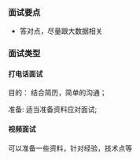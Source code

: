 ### 面试要点

+ 答对点，尽量跟大数据相关  

### 面试类型 

#### 打电话面试 

目的： 结合简历，简单的沟通；

准备: 适当准备资料应对面试;

#### 视频面试 

可以准备一些资料，针对经验，技术点等


